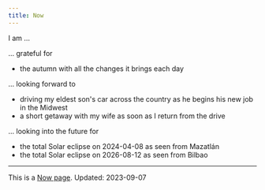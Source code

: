 ```yaml
---
title: Now
---
```


I am …

… grateful for

- the autumn with all the changes it brings each day

… looking forward to

- driving my eldest son's car across the country as he begins his new job in the Midwest
- a short getaway with my wife as soon as I return from the drive

… looking into the future for

- the total Solar eclipse on 2024-04-08 as seen from Mazatlán
- the total Solar eclipse on 2026-08-12 as seen from Bilbao

---

This is a <a href="https://nownownow.com/about">Now page</a>.
Updated: 2023-09-07
